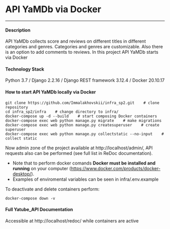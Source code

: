 # API YaMDb via Docker #
****
#### Description ####
API YaMDb collects score and reviews on different titles in different categories and genres. Categories and genres are customizable. Also there is an option to add comments to reviews. In this project API YaMDb starts via Docker

#### Technology Stack ####
Python 3.7 / Django 2.2.16 / Django REST framework 3.12.4 / Docker 20.10.17 

#### How to start API YaMDb locally via Docker ####
```
git clone https://github.com/Immalakhovskii/infra_sp2.git    # clone repository
cd infra_sp2/infra    # change directory to infra/
docker-compose up -d --build    # start composing Docker containers
docker-compose exec web python manage.py migrate    # make migrations
docker-compose exec web python manage.py createsuperuser    # create superuser
docker-compose exec web python manage.py collectstatic --no-input    # collect static
```
Now admin zone of the project available at http://localhost/admin/, API requests also can be performed (see full list in ReDoc documentation). 
- Note that to perform docker comands **Docker must be installed and running** on your computer (https://www.docker.com/products/docker-desktop/). 
- Examples of enviromental variables can be seen in infra/.env.example

To deactivate and delete containers perform:
```
docker-compose down -v
```

#### Full Yatube_API Documentation ####
Accessible at http://localhost/redoc/ while containers are active